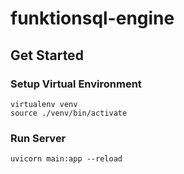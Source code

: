 # funktionsql-engine

## Get Started

### Setup Virtual Environment
```
virtualenv venv
source ./venv/bin/activate
```

### Run Server
```
uvicorn main:app --reload
```
